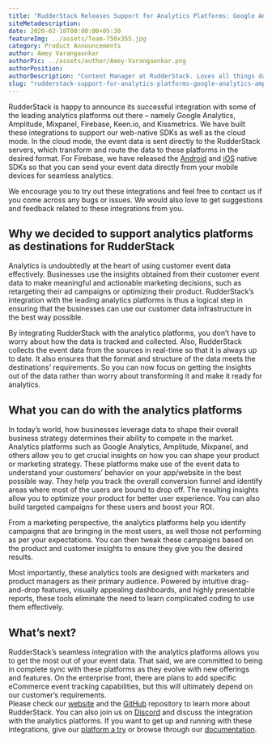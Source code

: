 ```yaml
---
title: "RudderStack Releases Support for Analytics Platforms: Google Analytics, Amplitude, Firebase, Kissmetrics, Mixpanel, and Keen.io"
siteMetadescription:
date: 2020-02-10T00:00:00+05:30
featureImg: ../assets/Team-750x355.jpg
category: Product Announcements
author: Amey Varangaonkar
authorPic: ../assets/author/Amey-Varangaonkar.png
authorPosition: 
authorDescription: "Content Manager at RudderStack. Loves all things data. Manchester United, music, and sci-fi fan, among other things."
slug: "rudderstack-support-for-analytics-platforms-google-analytics-amplitude-firebase-kissmetrics-mixpanel-keenio"
---
```

RudderStack is happy to announce its successful integration with some of the leading analytics platforms out there – namely Google Analytics, Amplitude, Mixpanel, Firebase, Keen.io, and Kissmetrics. We have built these integrations to support our web-native SDKs as well as the cloud mode. In the cloud mode, the event data is sent directly to the RudderStack servers, which transform and route the data to these platforms in the desired format. For Firebase, we have released the [Android](https://github.com/rudderlabs/rudder-integration-firebase-android) and [iOS](https://github.com/rudderlabs/rudder-integration-firebase-ios) native SDKs so that you can send your event data directly from your mobile devices for seamless analytics.  

We encourage you to try out these integrations and feel free to contact us if you come across any bugs or issues. We would also love to get suggestions and feedback related to these integrations from you.  

**Why we decided to support analytics platforms as destinations for RudderStack**
---------------------------------------------------------------------------------

Analytics is undoubtedly at the heart of using customer event data effectively. Businesses use the insights obtained from their customer event data to make meaningful and actionable marketing decisions, such as retargeting their ad campaigns or optimizing their product. RudderStack’s integration with the leading analytics platforms is thus a logical step in ensuring that the businesses can use our customer data infrastructure in the best way possible.   

By integrating RudderStack with the analytics platforms, you don’t have to worry about how the data is tracked and collected. Also, RudderStack collects the event data from the sources in real-time so that it is always up to date. It also ensures that the format and structure of the data meets the destinations’ requirements. So you can now focus on getting the insights out of the data rather than worry about transforming it and make it ready for analytics.

**What you can do with the analytics platforms**
------------------------------------------------

In today’s world, how businesses leverage data to shape their overall business strategy determines their ability to compete in the market. Analytics platforms such as Google Analytics, Amplitude, Mixpanel, and others allow you to get crucial insights on how you can shape your product or marketing strategy. These platforms make use of the event data to understand your customers’ behavior on your app/website in the best possible way. They help you track the overall conversion funnel and identify areas where most of the users are bound to drop off. The resulting insights allow you to optimize your product for better user experience. You can also build targeted campaigns for these users and boost your ROI.  

From a marketing perspective, the analytics platforms help you identify campaigns that are bringing in the most users, as well those not performing as per your expectations. You can then tweak these campaigns based on the product and customer insights to ensure they give you the desired results.  

Most importantly, these analytics tools are designed with marketers and product managers as their primary audience. Powered by intuitive drag-and-drop features, visually appealing dashboards, and highly presentable reports, these tools eliminate the need to learn complicated coding to use them effectively.

**What’s next?**
----------------

RudderStack’s seamless integration with the analytics platforms allows you to get the most out of your event data. That said, we are committed to being in complete sync with these platforms as they evolve with new offerings and features. On the enterprise front, there are plans to add specific eCommerce event tracking capabilities, but this will ultimately depend on our customer’s requirements.  
Please check our [website](https://rudderstack.com/) and the [GitHub](https://github.com/rudderlabs/rudder-server) repository to learn more about RudderStack. You can also join us on [Discord](https://discordapp.com/invite/xNEdEGw) and discuss the integration with the analytics platforms. If you want to get up and running with these integrations, give our [platform a try](https://app.rudderlabs.com/signup) or browse through our [documentation](https://docs.rudderstack.com/destinations).